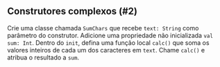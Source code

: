 ## Construtores complexos (#2)

Crie uma classe chamada `SumChars` que recebe `text: String` como parâmetro do construtor. Adicione uma propriedade não inicializada `val sum: Int`. Dentro do `init`, defina uma função local `calc()` que soma os valores inteiros de cada um dos caracteres em `text`. Chame `calc()` e atribua o resultado a `sum`.